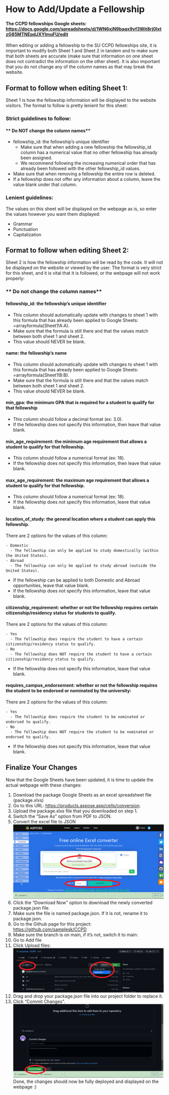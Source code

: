 # How to Add/Update a Fellowship
#### The CCPD fellowships Google sheets: https://docs.google.com/spreadsheets/d/1WN6xjN9baqx9vf3Wit8rj0IxtzG85MTNEpdJXYlmuFU/edit <br/>

When editing or adding a fellowship to the SU CCPD fellowships site, it is important to modify both Sheet 1 and Sheet 2 in tandem and to make sure that both sheets are accurate (make sure that information on one sheet does not contradict the information on the other sheet). It is also important that you do not change any of the column names as that may break the website.

## Format to follow when editing Sheet 1:
Sheet 1 is how the fellowship information will be displayed to the website visitors. The format to follow is pretty lenient for this sheet:

### Strict guidelines to follow:
#### ** Do NOT change the column names**

- fellowship_id: the fellowship’s unique identifier
     - Make sure that when adding a new fellowship the fellowship_id column has a numerical value that no other fellowship has already been assigned.
     - We recommend following the increasing numerical order that has already been followed with the other fellowship_id values.
- Make sure that when removing a fellowship the entire row is deleted.
- If a fellowship does not offer any information about a column, leave the value blank under that column.

### Lenient guidelines:

The values on this sheet will be displayed on the webpage as is, so enter the values however you want them displayed:
- Grammar
- Punctuation
- Capitalization


## Format to follow when editing Sheet 2:
Sheet 2 is how the fellowship information will be read by the code. It will not be displayed on the website or viewed by the user. The format is very strict for this sheet, and it is vital that it is followed, or the webpage will not work properly:

### ** Do not change the column names**

#### fellowship_id: the fellowship’s unique identifier
- This column should automatically update with changes to sheet 1 with this formula that has already been applied to Google Sheets: =arrayformula(Sheet1!A:A).
- Make sure that the formula is still there and that the values match between both sheet 1 and sheet 2.
- This value should NEVER be blank.

#### name: the fellowship’s name
- This column should automatically update with changes to sheet 1 with this formula that has already been applied to Google Sheets: =arrayformula(Sheet1!B:B).
- Make sure that the formula is still there and that the values match between both sheet 1 and sheet 2.
- This value should NEVER be blank.

#### min_gpa: the minimum GPA that is required for a student to qualify for that fellowship
- This column should follow a decimal format (ex: 3.0).
- If the fellowship does not specify this information, then leave that value blank.

#### min_age_requirement: the minimum age requirement that allows a student to qualify for that fellowship.
- This column should follow a numerical format (ex: 18).
- If the fellowship does not specify this information, then leave that value blank.

#### max_age_requirement: the maximum age requirement that allows a student to qualify for that fellowship.
- This column should follow a numerical format (ex: 18).
- If the fellowship does not specify this information, leave that value blank.

#### location_of_study: the general location where a student can apply this fellowship.
There are 2 options for the values of this column:
```
- Domestic
  - The fellowship can only be applied to study domestically (within the United States).
- Abroad
  - The fellowship can only be applied to study abroad (outside the United States).
```
- If the fellowship can be applied to both Domestic and Abroad opportunities, leave that value blank.
- If the fellowship does not specify this information, leave that value blank.

#### citizenship_requirement: whether or not the fellowship requires certain citizenship/residency status for students to qualify.
There are 2 options for the values of this column:
```
- Yes
  - The fellowship does require the student to have a certain citizenship/residency status to qualify.
- No
  - The fellowship does NOT require the student to have a certain citizenship/residency status to qualify.
```
- If the fellowship does not specify this information, leave that value blank.

#### requires_campus_endorsement: whether or not the fellowship requires the student to be endorsed or nominated by the university:
There are 2 options for the values of this column:
```
- Yes
  - The fellowship does require the student to be nominated or endorsed to qualify.
- No
  - The fellowship does NOT require the student to be nominated or endorsed to qualify.
```
- If the fellowship does not specify this information, leave that value blank.

## Finalize Your Changes
Now that the Google Sheets have been updated, it is time to update the actual webpage with these changes:

1. Download the package Google Sheets as an excel spreadsheet file (package.xlxs)
2. Go to this URL: https://products.aspose.app/cells/conversion.
3. Upload the package.xlxs file that you downloaded on step 1.
4. Switch the “Save As” option from PDF to JSON.
5. Convert the excel file to JSON    
![IMAGE: Convert the excel file to JSON](manual-images/converter.png)
6. Click the “Download Now” option to download the newly converted package.json file.
7. Make sure the file is named package.json. If it is not, rename it to package.json.
8. Go to the Github page for this project: https://github.com/samplesk/CCPD
9. Make sure the branch is on main, if it’s not, switch it to main:
10. Go to Add file
11. Click Upload files:    
![IMAGE: Upload Files](manual-images/main.png)
12. Drag and drop your package.json file into our project folder to replace it.
13. Click “Commit Changes”.  
![IMAGE: Upload Files](manual-images/commit.png)    
Done, the changes should now be fully deployed and displayed on the webpage :)